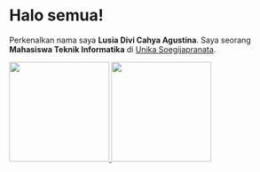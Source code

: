 # Halo semua! 

Perkenalkan nama saya **Lusia Divi Cahya Agustina**.
Saya seorang **Mahasiswa Teknik Informatika** di [Unika Soegijapranata](https://www.unika.ac.id/).

<p align="left">
<a href="https://github.com/gilangadhan">
  <img height="180em" src="https://github-readme-stats-eight-theta.vercel.app/api?username=lusiadivi&show_icons=true&theme=algolia&include_all_commits=true&count_private=true"/>
  <img height="180em" src="https://github-readme-stats-eight-theta.vercel.app/api/top-langs/?username=lusiadivi&layout=compact&langs_count=8&theme=algolia"/>
</a>
</p>

